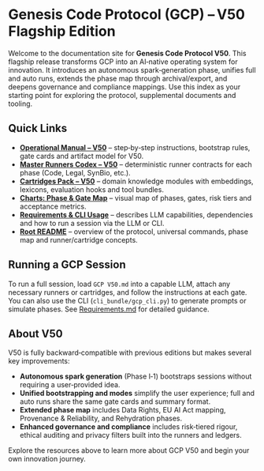 # Genesis Code Protocol (GCP) – V50 Flagship Edition

Welcome to the documentation site for **Genesis Code Protocol V50**.  This flagship release transforms GCP into an AI‑native operating system for innovation.  It introduces an autonomous spark‑generation phase, unifies full and auto runs, extends the phase map through archival/export, and deepens governance and compliance mappings.  Use this index as your starting point for exploring the protocol, supplemental documents and tooling.

## Quick Links

- **[Operational Manual – V50](../GCP%20Runners/GCP%20V50%20Supplemental%20Docs/GCP%20V50%20Operational%20Manual.md)** – step‑by‑step instructions, bootstrap rules, gate cards and artifact model for V50.
- **[Master Runners Codex – V50](../GCP%20Runners/GCP%20V50%20Supplemental%20Docs/GCP%20V50%20Master%20Runners%20Codex.md)** – deterministic runner contracts for each phase (Code, Legal, SynBio, etc.).
- **[Cartridges Pack – V50](../GCP%20Runners/GCP%20V50%20Supplemental%20Docs/GCP%20V50%20Cartridges%20Pack.md)** – domain knowledge modules with embeddings, lexicons, evaluation hooks and tool bundles.
- **[Charts: Phase & Gate Map](../Charts.md)** – visual map of phases, gates, risk tiers and acceptance metrics.
- **[Requirements & CLI Usage](Requirements.md)** – describes LLM capabilities, dependencies and how to run a session via the LLM or CLI.
- **[Root README](../README.md)** – overview of the protocol, universal commands, phase map and runner/cartridge concepts.

## Running a GCP Session

To run a full session, load `GCP V50.md` into a capable LLM, attach any necessary runners or cartridges, and follow the instructions at each gate.  You can also use the CLI (`cli_bundle/gcp_cli.py`) to generate prompts or simulate phases.  See [Requirements.md](Requirements.md) for detailed guidance.

## About V50

V50 is fully backward‑compatible with previous editions but makes several key improvements:

* **Autonomous spark generation** (Phase I‑1) bootstraps sessions without requiring a user‑provided idea.
* **Unified bootstrapping and modes** simplify the user experience; full and auto runs share the same gate cards and summary format.
* **Extended phase map** includes Data Rights, EU AI Act mapping, Provenance & Reliability, and Rehydration phases.
* **Enhanced governance and compliance** includes risk‑tiered rigour, ethical auditing and privacy filters built into the runners and ledgers.

Explore the resources above to learn more about GCP V50 and begin your own innovation journey.

